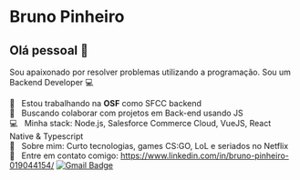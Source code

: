 # Bruno Pinheiro

## Olá pessoal 👋
Sou apaixonado por resolver problemas utilizando a programação.
Sou um Backend Developer :computer:

 :rocket:  &nbsp; Estou trabalhando na **OSF** como SFCC backend
 <br/> :purple_heart: &nbsp; Buscando colaborar com projetos em Back-end usando JS
 <br/> :computer: &nbsp; Minha stack: Node.js, Salesforce Commerce Cloud, VueJS, React Native & Typescript
 <br/> 💬  &nbsp; Sobre mim: Curto tecnologias, games CS:GO, LoL e seriados no Netflix
 <br/> :email: &nbsp; Entre em contato comigo: https://www.linkedin.com/in/bruno-pinheiro-019044154/ 
[![Gmail Badge](https://img.shields.io/badge/-brunopo9896@gmail.com-c14438?style=flat-square&logo=Gmail&logoColor=white&link=mailto:brunopo9896@gmail.com)](mailto:brunopo9896@gmail.com)
